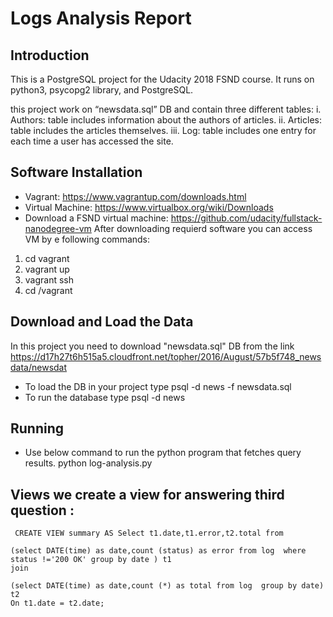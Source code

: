 # Logs Analysis Report

## Introduction

This is a PostgreSQL project for the Udacity 2018 FSND course. It runs on python3, psycopg2 library, and PostgreSQL.

this project work on 	“newsdata.sql” DB and  contain	three	different	tables:
i. Authors:	table	includes	information	about	the	authors	of	articles.
ii. Articles:	table	includes	the	articles	themselves.
iii. Log:	table	includes	one	entry	for	each	time	a	user	has	accessed	the	site.
## Software	Installation

   * Vagrant:	https://www.vagrantup.com/downloads.html
   * Virtual Machine:	https://www.virtualbox.org/wiki/Downloads
   * Download	a	FSND	virtual	machine:	https://github.com/udacity/fullstack-nanodegree-vm
   After downloading requierd software you can access VM by e	following	commands:
  1) cd vagrant 
  2) vagrant	up 
  3) vagrant	ssh 
  4) cd	/vagrant
  
## 	Download	and	Load	the	Data
In this project you need to download "newsdata.sql" DB from the link
    https://d17h27t6h515a5.cloudfront.net/topher/2016/August/57b5f748_newsdata/newsdat
    
   * To load the DB in your project type
      psql -d news -f newsdata.sql
   * To run the database type
    psql -d news
## Running

* Use  below command to run the python program that fetches query results.
python log-analysis.py

## Views we create a view for answering third question :

     CREATE VIEW summary AS Select t1.date,t1.error,t2.total from

    (select DATE(time) as date,count (status) as error from log  where status !='200 OK' group by date ) t1
    join

    (select DATE(time) as date,count (*) as total from log  group by date) t2
    On t1.date = t2.date;
